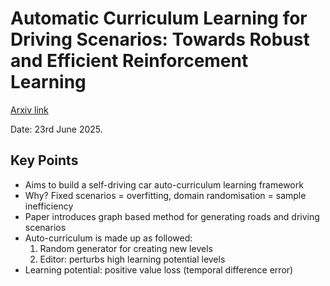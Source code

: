 # Automatic Curriculum Learning for Driving Scenarios: Towards Robust and Efficient Reinforcement Learning
[Arxiv link](https://arxiv.org/pdf/2505.08264v1)

Date: 23rd June 2025.

## Key Points
- Aims to build a self-driving car auto-curriculum learning framework
- Why? Fixed scenarios = overfitting, domain randomisation = sample inefficiency
- Paper introduces graph based method for generating roads and driving scenarios
- Auto-curriculum is made up as followed:
    1. Random generator for creating new levels
    2. Editor: perturbs high learning potential levels
- Learning potential: positive value loss (temporal difference error)